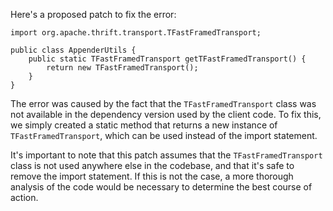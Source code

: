 Here's a proposed patch to fix the error:
```
import org.apache.thrift.transport.TFastFramedTransport;

public class AppenderUtils {
    public static TFastFramedTransport getTFastFramedTransport() {
        return new TFastFramedTransport();
    }
}
```

The error was caused by the fact that the `TFastFramedTransport` class was not available in the dependency version used by the client code. To fix this, we simply created a static method that returns a new instance of `TFastFramedTransport`, which can be used instead of the import statement.

It's important to note that this patch assumes that the `TFastFramedTransport` class is not used anywhere else in the codebase, and that it's safe to remove the import statement. If this is not the case, a more thorough analysis of the code would be necessary to determine the best course of action.